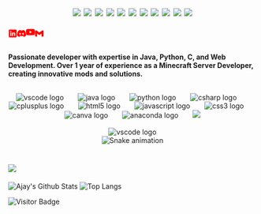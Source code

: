 
<h1 style="text-align: center;">
    <span>  
        <img src="https://img.shields.io/badge/💀%20If%20You%20See%20This,%20You’ve%20Already%20Found%20Ajay-35CFF8" height="30" />
        <img src="https://img.shields.io/badge/Ajay%20Bala's%20DevRelam!-FF2F2F" height="30" />
        <img src="https://img.shields.io/badge/Root%20Access%20Granted-FFFFFF" height="30" />
        <img src="https://img.shields.io/badge/%20404:Limits%20Not%20Found-FF2F2F" height="30" />
        <img src="https://img.shields.io/badge/%20%20-FF2F2F" height="30" />
        <img src="https://img.shields.io/badge/%20%20-FFFFFF" height="30" />
        <img src="https://img.shields.io/badge/%20%20-FF2F2F" height="30" />
        <img src="https://img.shields.io/badge/%20%20-FFFFFF" height="30" />
        <img src="https://img.shields.io/badge/%20%20-FF2F2F" height="30" />
        <img src="https://img.shields.io/badge/Powered%20By-FE208A" height="30" />
        <img src="https://img.shields.io/badge/Electricity-360be86" height="30" />
    </span>
   

</h1>

<a href='https://www.linkedin.com/in/ajay-bala-849841230' target="_blank">
  <img align='left' alt="linkedin" src="DevAi/l.svg" height='18px'/>
</a>
<a href='https://discord.gg/rPek42VmkT' target="_blank">
  <img align='left' alt="discord" src="DevAi/d.svg" height='18px'/>
</a>
<a href='https://www.youtube.com/@sherdilcore' target="_blank">
  <img align='left' alt="youtube" src="DevAi/y.svg" height='18px'/>
</a>
<a href='mailto:ajay0i0know@gmail.com' target="_blank">
  <img align='left' alt="gmail" src="DevAi/g.svg" height='18px'/>
</a>
<br>
<br>
<p><b>Passionate developer with expertise in Java, Python, C, and Web Development. Over 1 year of experience as a Minecraft Server Developer, creating innovative mods and solutions.</b></p>
<br>
<div align="center">
  <img src="https://cdn.jsdelivr.net/gh/devicons/devicon/icons/vscode/vscode-original.svg" height="50px" alt="vscode logo"  />
  <img width="21" />
  <img src="https://cdn.jsdelivr.net/gh/devicons/devicon/icons/java/java-original.svg" height="50px" alt="java logo"  />
  <img width="21" />
  <img src="https://cdn.jsdelivr.net/gh/devicons/devicon/icons/python/python-original.svg" height="50px" alt="python logo"  />
  <img width="21" />
  <img src="https://cdn.jsdelivr.net/gh/devicons/devicon/icons/csharp/csharp-original.svg" height="50px" alt="csharp logo"  />
  <img width="21" />
  <img src="https://cdn.jsdelivr.net/gh/devicons/devicon/icons/cplusplus/cplusplus-original.svg" height="50px" alt="cplusplus logo"  />
  <img width="21" />
  <img src="https://cdn.jsdelivr.net/gh/devicons/devicon/icons/html5/html5-original.svg" height="50px" alt="html5 logo"  />
  <img width="21" />
  <img src="https://cdn.jsdelivr.net/gh/devicons/devicon/icons/javascript/javascript-original.svg" height="50px" alt="javascript logo"  />
  <img width="21" />
  <img src="https://cdn.jsdelivr.net/gh/devicons/devicon/icons/css3/css3-original.svg" height="50px" alt="css3 logo"  />
  <img width="21" />
  <img src="https://cdn.jsdelivr.net/gh/devicons/devicon/icons/canva/canva-original.svg" height="50px" alt="canva logo"  />
  <img width="21" />
  <img src="https://cdn.jsdelivr.net/gh/devicons/devicon/icons/anaconda/anaconda-original.svg" height="50px" alt="anaconda logo"  />
  <img width="21" />
  <img src="https://cdn.jsdelivr.net/gh/devicons/devicon@latest/icons/nodejs/nodejs-original-wordmark.svg" height="50px"/>
          
</div>

<div align="center">
  <br>
  <img src="DevAi/ajayrx.gif" height="200px" alt="vscode logo"  />
</div>

<div align="center">
  <img src="https://raw.githubusercontent.com/Ajayrx/Ajayrx/output/snake.svg" alt="Snake animation" height="200"/>
</div>


<div align="left">
  <br>
  <h3> <img src="https://img.shields.io/badge/📊%20GitHub%20Stats-2F86FF" height="30" </h3>

</div>

![Ajay's Github Stats](https://github-readme-stats.vercel.app/api?username=Ajayrx&count_private=true&show_icons=true&include_all_commits=true)
![Top Langs](https://github-readme-stats.vercel.app/api/top-langs/?username=Ajayrx&hide=TeX&layout=compact)

![Visitor Badge](https://visitor-badge.laobi.icu/badge?page_id=Ajayrx.Ajayrx)


